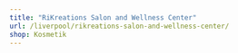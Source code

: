 ```yaml
---
title: "RiKreations Salon and Wellness Center"
url: /liverpool/rikreations-salon-and-wellness-center/
shop: Kosmetik
---
```

